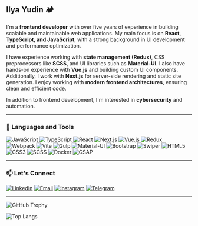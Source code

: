 ## Ilya Yudin 🏕️
 
I'm a **frontend developer** with over five years of experience in building scalable and maintainable web applications. My main focus is on **React, TypeScript, and JavaScript**, with a strong background in UI development and performance optimization. 

I have experience working with **state management (Redux)**, CSS preprocessors like **SCSS**, and UI libraries such as **Material-UI**. I also have hands-on experience with **Vue.js** and building custom UI components. Additionally, I work with **Next.js** for server-side rendering and static site generation. I enjoy working with **modern frontend architectures**, ensuring clean and efficient code.

In addition to frontend development, I'm interested in **cybersecurity** and automation.

---

### 🔧 Languages and Tools

![JavaScript](https://img.shields.io/badge/JavaScript-F7DF1E?style=for-the-badge&logo=javascript&logoColor=black)
![TypeScript](https://img.shields.io/badge/TypeScript-007ACC?style=for-the-badge&logo=typescript&logoColor=white)
![React](https://img.shields.io/badge/React-20232A?style=for-the-badge&logo=react&logoColor=61DAFB)
![Next.js](https://img.shields.io/badge/Next.js-000000?style=for-the-badge&logo=next.js&logoColor=white)
![Vue.js](https://img.shields.io/badge/Vue.js-4FC08D?style=for-the-badge&logo=vue.js&logoColor=white)
![Redux](https://img.shields.io/badge/Redux-764ABC?style=for-the-badge&logo=redux&logoColor=white)
![Webpack](https://img.shields.io/badge/Webpack-8DD6F9?style=for-the-badge&logo=webpack&logoColor=black)
![Vite](https://img.shields.io/badge/Vite-646CFF?style=for-the-badge&logo=vite&logoColor=white)
![Gulp](https://img.shields.io/badge/Gulp-CF4647?style=for-the-badge&logo=gulp&logoColor=white)
![Material-UI](https://img.shields.io/badge/Material--UI-0081CB?style=for-the-badge&logo=mui&logoColor=white)
![Bootstrap](https://img.shields.io/badge/Bootstrap-7952B3?style=for-the-badge&logo=bootstrap&logoColor=white)
![Swiper](https://img.shields.io/badge/Swiper-6332F6?style=for-the-badge&logo=swiper&logoColor=white)
![HTML5](https://img.shields.io/badge/HTML5-E34F26?style=for-the-badge&logo=html5&logoColor=white)
![CSS3](https://img.shields.io/badge/CSS3-1572B6?style=for-the-badge&logo=css3&logoColor=white)
![SCSS](https://img.shields.io/badge/SCSS-CC6699?style=for-the-badge&logo=sass&logoColor=white)
![Docker](https://img.shields.io/badge/Docker-2496ED?style=for-the-badge&logo=docker&logoColor=white)
![GSAP](https://img.shields.io/badge/GSAP-00B140?style=for-the-badge&logo=greensock&logoColor=white)

---

### 📫 Let's Connect

[![LinkedIn](https://img.shields.io/badge/LinkedIn-0A66C2?style=for-the-badge&logo=linkedin&logoColor=white)](https://www.linkedin.com/in/yudin7324)
[![Email](https://img.shields.io/badge/Email-D14836?style=for-the-badge&logo=gmail&logoColor=white)](mailto:yudin2402@gmail.com)
[![Instagram](https://img.shields.io/badge/Instagram-E4405F?style=for-the-badge&logo=instagram&logoColor=white)](https://www.instagram.com/sn.1994d)
[![Telegram](https://img.shields.io/badge/Telegram-26A5E4?style=for-the-badge&logo=telegram&logoColor=white)](https://t.me/elias7324)

---

![GitHub Trophy](https://github-profile-trophy.vercel.app/?username=yudin7324&theme=radical&no-frame=true&margin-w=15)

![Top Langs](https://github-readme-stats.vercel.app/api/top-langs/?username=yudin7324&layout=compact&theme=radical)
